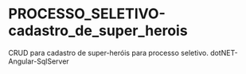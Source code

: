 # PROCESSO_SELETIVO-cadastro_de_super_herois
CRUD para cadastro de super-heróis para processo seletivo. dotNET-Angular-SqlServer
